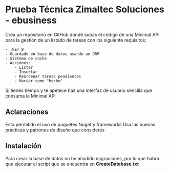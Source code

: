 
# Prueba Técnica Zimaltec Soluciones - ebusiness


Crea un repositorio en GitHub donde subas el código de una Minimal API para la gestión de un listado de tareas con los siguiente requisitos:

    - .NET 8
    - Guardado en base de datos usando un ORM 
    - Sistema de cache
    - Acciones:
        - Listar
        - Insertar
        - Reordenar tareas pendientes
        - Marcar como "hecho"

Si tienes tiempo y te apetece haz una interfaz de usuario sencilla que consuma la Minimal API

Aclaraciones
-----------------------------------------------------------------------------------------
Esta permitido el uso de paquetes Nuget y frameworks
Usa las buenas prácticas y patrones de diseño que consideres




## Instalación

Para crear la base de datos no he añadido migraciones, por lo que habrá que ejecutar el script que se encuentra en **CreateDatabase.txt**
